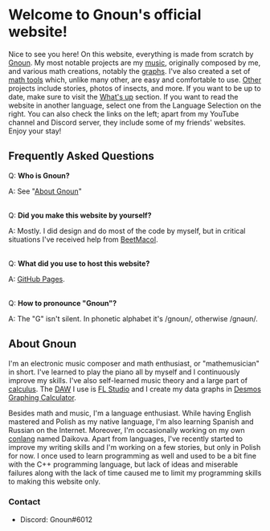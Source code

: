 # Welcome to Gnoun's official website!

Nice to see you here! On this website, everything is made from scratch by [Gnoun](#about-gnoun). My most notable projects are my [music](/music), originally composed by me, and various math creations, notably the [graphs](/graphs). I've also created a set of [math tools](/math) which, unlike many other, are easy and comfortable to use. [Other](/other) projects include stories, photos of insects, and more. If you want to be up to date, make sure to visit the [What's up](/sup) section. If you want to read the website in another language, select one from the Language Selection on the right. You can also check the links on the left; apart from my YouTube channel and Discord server, they include some of my friends' websites. Enjoy your stay!

## Frequently Asked Questions

Q: **Who is Gnoun?**

A: See "[About Gnoun](#about-gnoun)"
<br/><br/>

Q: **Did you make this website by yourself?**

A: Mostly. I did design and do most of the code by myself, but in critical situations I've received help from [BeetMacol](https://beetmacol.com/).
<br/><br/>

Q: **What did you use to host this website?**

A: [GitHub Pages](https://pages.github.com/).
<br/><br/>

Q: **How to pronounce "Gnoun"?**

A: The "G" isn't silent. In phonetic alphabet it's /gnoʊn/, otherwise /gnəʊn/.

## About Gnoun

I'm an electronic music composer and math enthusiast, or "mathemusician" in short. I've learned to play the piano all by myself and I continuously improve my skills. I've also self-learned music theory and a large part of [calculus](https://en.wikipedia.org/wiki/Calculus). The [DAW](https:/Questions/en.wikipedia.org/wiki/Digital_audio_workstation) I use is [FL Studio](https://www.image-line.com/) and I create my data graphs in [Desmos Graphing Calculator](https://desmos.com/calculator).

Besides math and music, I'm a language enthusiast. While having English mastered and Polish as my native language, I'm also learning Spanish and Russian on the Internet. Moreover, I'm occasionally working on my own [conlang](https://en.wikipedia.org/wiki/Constructed_language) named Daikova. Apart from languages, I've recently started to improve my writing skills and I'm working on a few stories, but only in Polish for now. I once used to learn programming as well and used to be a bit fine with the C++ programming language, but lack of ideas and miserable failures along with the lack of time caused me to limit my programming skills to making this website only.

### Contact

- Discord: Gnoun#6012